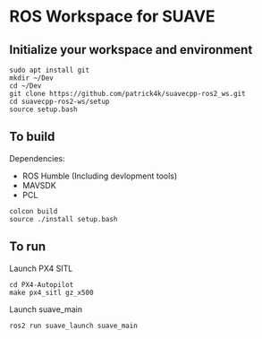 # ROS Workspace for SUAVE

## Initialize your workspace and environment
```
sudo apt install git
mkdir ~/Dev
cd ~/Dev
git clone https://github.com/patrick4k/suavecpp-ros2_ws.git
cd suavecpp-ros2-ws/setup
source setup.bash
```

## To build
Dependencies:
- ROS Humble (Including devlopment tools)
- MAVSDK
- PCL

```
colcon build
source ./install setup.bash
```

## To run
Launch PX4 SITL
```
cd PX4-Autopilot
make px4_sitl gz_x500
```
Launch suave_main
```
ros2 run suave_launch suave_main
```
